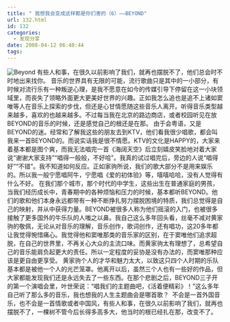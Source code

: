 ```yaml
---
title: " 我想我会变成这样都是你们害的（6）——BEYOND"
url: 132.html
id: 132
categories:
  - 发现分享
date: 2008-04-12 06:40:44
tags:
---
```


![Beyond](../../../images/2008/04/beyond.jpg) 有些人和事，在很久以前影响了我们，就再也摆脱不了，他们总会时不时地出来找你。 音乐的世界具有无限的可能，流行歌曲只是其中的一小部分，有时候对流行乐有一种叛逆心理，是我不愿意在如今的传媒引导下停留在这一小块领域里，而丧失了领略外面更大更美好世界的兴趣。正如我怎么追也是追不上诸如窦唯等人在音乐上探索的步伐，但还是心甘情愿随这些音乐人离开。听得音乐类型越来越多，喜欢的也越来越多。不过每当我在北京的路边商店，或者校园听见在放BEYOND的音乐的时候，还是感觉自己的根还是在那。 由于会粤语，又是BEYOND的迷。经常和了解我这些的朋友去到KTV，他们看我很少唱歌，都会叫我来一首BEYOND的。而说实话我是很不情愿。KTV的文化是HAPPY的，大家来着基本都是图个爽，而我无法唱完一首《海阔天空》后立刻嬉皮笑脸地对着大家说“谢谢大家支持”“唱得一般般，不好哈”。我真的试过唱完后，旁边的人说“唱得好”“不错”。我不知道如何反应。正如家驹所说，我们的歌大部分不是用来娱乐的。所以我一般宁愿唱阿牛，宁愿唱《爱的初体验》等，嘻嘻哈哈，没有人觉得有什么不好。 在我们那个城市，那个时代的中学生，这些出生在普通家庭的男孩，当我们经历成长中，青春期中的各种烦恼和压力的时候，基本都听BEYOND。他们的歌和他们本身永远都带有一种不断挣扎努力摆脱困境的特质，我们总觉得是自己的映射，并从中获得力量。BEYOND被很多人称为他们摇滚的入门，也被很多接触了更多国外的牛乐队的人嗤之以鼻。我自己这么多年回头看，丝毫不减对黄家驹的敬佩，无论从对音乐的理解，音乐创作，歌词创作，还有唱功，这20多年都让我觉得惋惜痛心。我觉得他和窦唯那类的音乐家的区别，在于窦唯他们追求超脱，在自己的世界里，不再关心大众的主流口味。而黄家驹太有理想了，总希望自己的音乐能肩负起更大的责任。所以一定程度的妥协是没有办法的，而窦唯那种应该是更自由更享受。 黄家驹个人的才华和魅力太大，以致这只四个人时期的乐队基本都是被他一个人的光芒笼罩。他离开以后，虽然三个人也有一些好的作品，但大家都能发现我们还是永远失去了一些东西。在那个悲剧之后，BEYOND三子开的第一个演唱会里，叶世荣说：“唱我们的主题曲吧，《活着便精彩》！”这么多年自己听了那么多的音乐，我也想我的人生主题曲会是哪首歌？  不会是一首外国音乐，也不会是一首情歌或者中国风，有些人和事，在很久以前影响了我们，就再也摆脱不了，一棵树不管今后长得多高多大，他当时的根已经扎在那，改变不了。